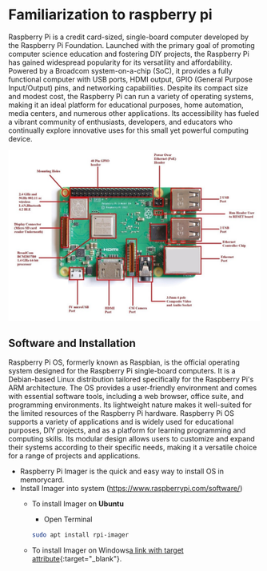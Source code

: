 # Familiarization to raspberry pi
Raspberry Pi is a credit card-sized, single-board computer developed by the Raspberry Pi Foundation. Launched with the primary goal of promoting computer science education and fostering DIY projects, the Raspberry Pi has gained widespread popularity for its versatility and affordability. Powered by a Broadcom system-on-a-chip (SoC), it provides a fully functional computer with USB ports, HDMI output, GPIO (General Purpose Input/Output) pins, and networking capabilities. Despite its compact size and modest cost, the Raspberry Pi can run a variety of operating systems, making it an ideal platform for educational purposes, home automation, media centers, and numerous other applications. Its accessibility has fueled a vibrant community of enthusiasts, developers, and educators who continually explore innovative uses for this small yet powerful computing device.

![Sorry could not find image](images/rpi.png "Raspberry Pi")

## Software and Installation

Raspberry Pi OS, formerly known as Raspbian, is the official operating system designed for the Raspberry Pi single-board computers. It is a Debian-based Linux distribution tailored specifically for the Raspberry Pi's ARM architecture. The OS provides a user-friendly environment and comes with essential software tools, including a web browser, office suite, and programming environments. Its lightweight nature makes it well-suited for the limited resources of the Raspberry Pi hardware. Raspberry Pi OS supports a variety of applications and is widely used for educational purposes, DIY projects, and as a platform for learning programming and computing skills. Its modular design allows users to customize and expand their systems according to their specific needs, making it a versatile choice for a range of projects and applications.

* Raspberry Pi Imager is the quick and easy way to install OS in memorycard.
* Install Imager into system (https://www.raspberrypi.com/software/)
    - To install Imager on **Ubuntu**
        + Open Terminal

        ```bash
        sudo apt install rpi-imager
        ```
    - To install Imager on Windows[a link with target attribute](https://www.raspberrypi.com/software/){:target="_blank"}.

               
        
